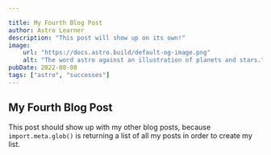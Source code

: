 ```yaml
---

title: My Fourth Blog Post
author: Astro Learner
description: "This post will show up on its own!"
image:
    url: "https://docs.astro.build/default-og-image.png"
    alt: "The word astro against an illustration of planets and stars."
pubDate: 2022-08-08
tags: ["astro", "successes"]
---
```


## My Fourth Blog Post
This post should show up with my other blog posts, because `import.meta.glob()` is returning a list of all my posts in order to create my list.
